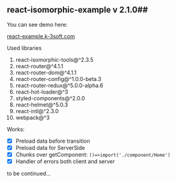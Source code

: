## react-isomorphic-example v 2.1.0##

You can see demo here:

[react-example.k-3soft.com](http://react-example.k-3soft.com)



Used libraries

 1. react-isomorphic-tools@^2.3.5
 2. react-router@^4.1.1
 3. react-router-dom@^4.1.1
 4. react-router-config@^1.0.0-beta.3
 5. react-router-redux@^5.0.0-alpha.6
 6. react-hot-loader@^3
 7. styled-components@^2.0.0
 8. react-helmet@^5.0.3
 9. react-intl@^2.3.0
 10. webpack@^3

Works:

 - [x] Preload data before transition
 - [x] Preload data for ServerSide
 - [x] Chunks over getComponent: ```()=>import('./component/Home')```
 - [x] Handler of errors both client and server
 
to be continued...